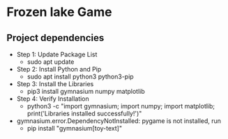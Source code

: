 # Frozen lake Game

## Project dependencies
- Step 1: Update Package List
    - sudo apt update
- Step 2: Install Python and Pip
    - sudo apt install python3 python3-pip
- Step 3: Install the Libraries
    - pip3 install gymnasium numpy matplotlib
- Step 4: Verify Installation
    - python3 -c "import gymnasium; import numpy; import matplotlib; print('Libraries installed successfully\!')"
- gymnasium.error.DependencyNotInstalled: pygame is not installed, run 
    - pip install "gymnasium[toy-text]"
